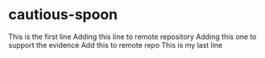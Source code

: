 # cautious-spoon
This is the first line
Adding this line to remote repository
Adding this one to support the evidence
Add this to remote repo
This is my last line